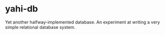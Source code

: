 # yahi-db
Yet another halfway-implemented database. An experiment at writing a very simple relational database system.
